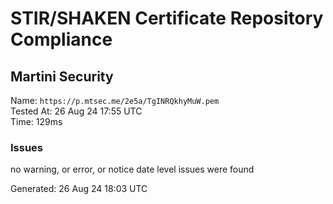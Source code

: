 # STIR/SHAKEN Certificate Repository Compliance

## Martini Security

Name: `https://p.mtsec.me/2e5a/TgINRQkhyMuW.pem`\
Tested At: 26 Aug 24 17:55 UTC\
Time: 129ms

### Issues

no warning, or error, or notice date level issues were found

Generated: 26 Aug 24 18:03 UTC